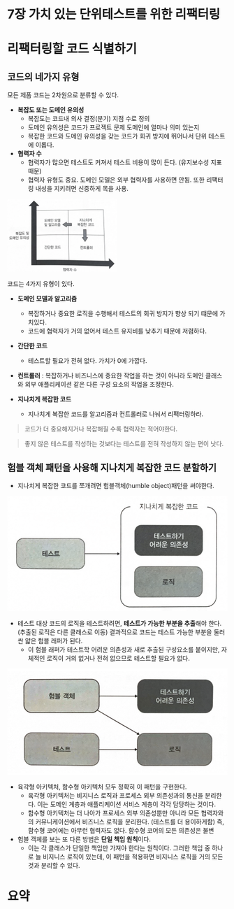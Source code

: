 # 7장 가치 있는 단위테스트를 위한 리팩터링

# 리팩터링할 코드 식별하기

## 코드의 네가지 유형

모든 제품 코드는 2차원으로 분류할 수 있다.

- **복잡도 또는 도메인 유의성**
  - 복잡도는 코드내 의사 결정(분기) 지점 수로 정의
  - 도메인 유의성은 코드가 프로젝트 문제 도메인에 얼마나 의미 있는지
  - 복잡한 코드와 도메인 유의성을 갖는 코드가 회귀 방지에 뛰어나서 단위 테스트에 이롭다.
- **협력자 수**
  - 협력자가 많으면 테스트도 커져서 테스트 비용이 많이 든다. (유지보수성 지표때문)
  - 협력자 유형도 중요. 도메인 모델은 외부 협력자를 사용하면 안됨. 또한 리팩터링 내성을 지키려면 신중하게 목을 사용.

<img src="https://raw.githubusercontent.com/hscom96/ImageStore/main/images/2023/04/23/image-20230423162859419.png" alt="image-20230423162859419" style="width:50%;" />

코드는 4가지 유형이 있다.

- **도메인 모델과 알고리즘** 
  - 복잡하거나 중요한 로직을 수행해서 테스트의 회귀 방지가 향상 되기 떄문에 가치있다.
  - 코드에 협력자가 거의 없어서 테스트 유지비를 낮추기 때문에 저렴하다.

- **간단한 코드**
  - 테스트할 필요가 전혀 없다. 가치가 0에 가깝다.

- **컨트롤러** : 복잡하거나 비즈니스에 중요한 작업을 하는 것이 아니라 도메인 클래스와 외부 애플리케이션 같은 다른 구성 요소의 작업을 조정한다.
- **지나치게 복잡한 코드** 
  - 지나치게 복잡한 코드를 알고리즘과 컨트롤러로 나눠서 리팩터링하라.


> 코드가 더 중요해지거나 복잡해질 수록 협력자는 적어야한다.

> 좋지 않은 테스트를 작성하는 것보다는 테스트를 전혀 작성하지 않는 편이 낫다.



## 험블 객체 패턴을 사용해 지나치게 복잡한 코드 분할하기

- 지나치게 복잡한 코드를 쪼개려면 험블객체(humble object)패턴을 써야한다. 

![image-20230423193532614](https://raw.githubusercontent.com/hscom96/ImageStore/main/images/2023/04/23/image-20230423193532614.png)

- 테스트 대상 코드의 로직을 테스트하려면, **테스트가 가능한 부분을 추출**해야 한다. (추출된 로직은 다른 클래스로 이동) 결과적으로 코드는 테스트 가능한 부분을 둘러싼 얇은 험블 래퍼가 된다.
  - 이 험블 래퍼가 테스트학 어려운 의존성과 새로 추출된 구성요소를 붙이지만, 자체적인 로직이 거의 없거나 전혀 없으므로 테스트할 필요가 없다. 

![image-20230423193715434](https://raw.githubusercontent.com/hscom96/ImageStore/main/images/2023/04/23/image-20230423193715434.png)

- 육각형 아키텍처, 함수형 아키텍처 모두 정확히 이 패턴을 구현한다.
  - 육각형 아키텍처는 비지니스 로직과 프로세스 외부 의존성과의 통신을 분리한다. 이는 도메인 계층과 애플리케이션 서비스 계층이 각각 담당하는 것이다.
  - 함수형 아키텍처는 더 나아가 프로세스 외부 의존성뿐만 아니라 모든 협력자와의 커뮤니케이션에서 비즈니스 로직을 분리한다. (테스트를 더 용이하게함) 즉, 함수형 코어에는 아무런 협력자도 없다. 함수형 코어의 모든 의존성은 불변
- 험블 객체를 보는 또 다른 방법은 **단일 책임 원칙**이다. 
  - 이는 각 클래스가 단일한 책임만 가져야 한다는 원칙이다. 그러한 책임 중 하나로 늘 비지니스 로직이 있는데, 이 패턴을 적용하면 비지니스 로직을 거의 모든 것과 분리할 수 있다.



# 요약

